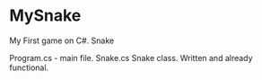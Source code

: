 # MySnake
My First game on C#. Snake

Program.cs - main file.
Snake.cs Snake class. Written and already functional.
